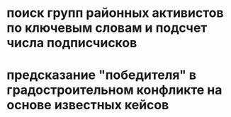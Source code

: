 # поиск групп районных активистов по ключевым словам и подсчет числа подписчисков
# предсказание "победителя" в градостроительном конфликте на основе известных кейсов
